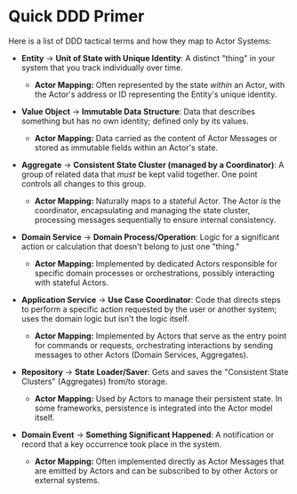 # Quick DDD Primer

Here is a list of DDD tactical terms and how they map to Actor Systems:

* **Entity** -> **Unit of State with Unique Identity**: A distinct "thing" in your system that you track individually over time.
    * **Actor Mapping:** Often represented by the state *within* an Actor, with the Actor's address or ID representing the Entity's unique identity.

* **Value Object** -> **Immutable Data Structure**: Data that describes something but has no own identity; defined only by its values.
    * **Actor Mapping:** Data carried as the content of Actor Messages or stored as immutable fields within an Actor's state.

* **Aggregate** -> **Consistent State Cluster (managed by a Coordinator)**: A group of related data that *must* be kept valid together. One point controls all changes to this group.
    * **Actor Mapping:** Naturally maps to a stateful Actor. The Actor *is* the coordinator, encapsulating and managing the state cluster, processing messages sequentially to ensure internal consistency.

* **Domain Service** -> **Domain Process/Operation**: Logic for a significant action or calculation that doesn't belong to just one "thing."
    * **Actor Mapping:** Implemented by dedicated Actors responsible for specific domain processes or orchestrations, possibly interacting with stateful Actors.

* **Application Service** -> **Use Case Coordinator**: Code that directs steps to perform a specific action requested by the user or another system; uses the domain logic but isn't the logic itself.
    * **Actor Mapping:** Implemented by Actors that serve as the entry point for commands or requests, orchestrating interactions by sending messages to other Actors (Domain Services, Aggregates).

* **Repository** -> **State Loader/Saver**: Gets and saves the "Consistent State Clusters" (Aggregates) from/to storage.
    * **Actor Mapping:** Used *by* Actors to manage their persistent state. In some frameworks, persistence is integrated into the Actor model itself.

* **Domain Event** -> **Something Significant Happened**: A notification or record that a key occurrence took place in the system.
    * **Actor Mapping:** Often implemented directly as Actor Messages that are emitted by Actors and can be subscribed to by other Actors or external systems.

